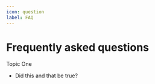 ```yaml
---
icon: question
label: FAQ
---
```


# Frequently asked questions

Topic One
- Did this and that be true?
